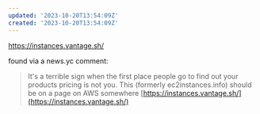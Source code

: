 ```yaml
---
updated: '2023-10-20T13:54:09Z'
created: '2023-10-20T13:54:09Z'
---
```

https://instances.vantage.sh/

found via a news.yc comment:

> It's a terrible sign when the first place people go to find out your products pricing is not you. This (formerly ec2instances.info) should be on a page on AWS somewhere [https://instances.vantage.sh/](https://instances.vantage.sh/)